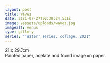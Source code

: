 ```yaml
---
layout: post
title: Waves
date: 2021-07-27T20:38:24.531Z
image: /assets/uploads/waves.jpg
imagealt: venus
type: gallery
series: "'Water' series, collage, 2021"
---
```

21 x 29.7cm\
Painted paper, acetate and found image on paper